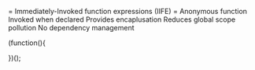 = Immediately-Invoked function expressions (IIFE) =
Anonymous function
Invoked when declared
Provides encaplusation
Reduces global scope pollution
No dependency management

(function(){

})();

